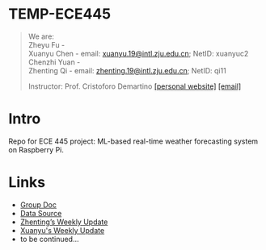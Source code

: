 # TEMP-ECE445

> We are: \
> Zheyu Fu - \
> Xuanyu Chen - email: xuanyu.19@intl.zju.edu.cn; NetID: xuanyuc2 \
> Chenzhi Yuan - \
> Zhenting Qi - email: zhenting.19@intl.zju.edu.cn; NetID: qi11 
>
> Instructor: Prof. Cristoforo Demartino [[personal website]](https://cee.illinois.edu/directory/profile/demartin) [[email]](demartin@illinois.edu)


# Intro
Repo for ECE 445 project: ML-based real-time weather forecasting system on Raspberry Pi.

# Links
* [Group Doc](https://docs.qq.com/doc/DWnpJWGx1enRPWFVs)
* [Data Source](https://openweathermap.org/history-bulk)
* [Zhenting’s Weekly Update](https://docs.qq.com/doc/DWkhxdXRTR2tXbGZT?&u=6e54e661ed9845b7a263b69879ff5b26)
* [Xuanyu's Weekly Update](https://docs.google.com/document/d/1BlOquW0UpiQ3J2J3Ihk8idOlpEri-SWw_y89H9u0Q5I/edit#heading=h.jaa6pwv6fklj)
* to be continued...
